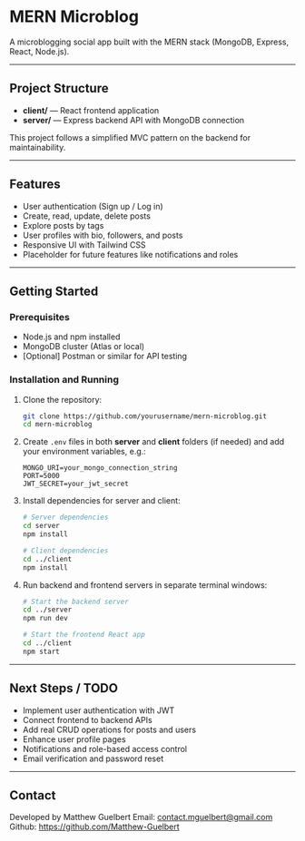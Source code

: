 # MERN Microblog

A microblogging social app built with the MERN stack (MongoDB, Express, React, Node.js).

---

## Project Structure

- **client/** — React frontend application  
- **server/** — Express backend API with MongoDB connection  

This project follows a simplified MVC pattern on the backend for maintainability.

---

## Features

- User authentication (Sign up / Log in)  
- Create, read, update, delete posts  
- Explore posts by tags  
- User profiles with bio, followers, and posts  
- Responsive UI with Tailwind CSS  
- Placeholder for future features like notifications and roles  

---

## Getting Started

### Prerequisites

- Node.js and npm installed  
- MongoDB cluster (Atlas or local)  
- [Optional] Postman or similar for API testing  

### Installation and Running

1. Clone the repository:

    ```bash
    git clone https://github.com/yourusername/mern-microblog.git
    cd mern-microblog
    ```

2. Create `.env` files in both **server** and **client** folders (if needed) and add your environment variables, e.g.:

    ```env
    MONGO_URI=your_mongo_connection_string
    PORT=5000
    JWT_SECRET=your_jwt_secret
    ```

3. Install dependencies for server and client:

    ```bash
    # Server dependencies
    cd server
    npm install

    # Client dependencies
    cd ../client
    npm install
    ```

4. Run backend and frontend servers in separate terminal windows:

    ```bash
    # Start the backend server
    cd ../server
    npm run dev
    ```

    ```bash
    # Start the frontend React app
    cd ../client
    npm start
    ```

---

## Next Steps / TODO

- Implement user authentication with JWT
- Connect frontend to backend APIs
- Add real CRUD operations for posts and users
- Enhance user profile pages
- Notifications and role-based access control
- Email verification and password reset

---

## Contact 

Developed by Matthew Guelbert
Email: contact.mguelbert@gmail.com
Github: https://github.com/Matthew-Guelbert

